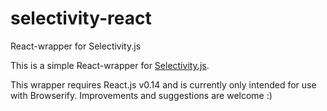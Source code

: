 # selectivity-react
React-wrapper for Selectivity.js

This is a simple React-wrapper for [Selectivity.js](https://arendjr.github.io/selectivity/).

This wrapper requires React.js v0.14 and is currently only intended for use with Browserify. Improvements and suggestions are welcome :)
